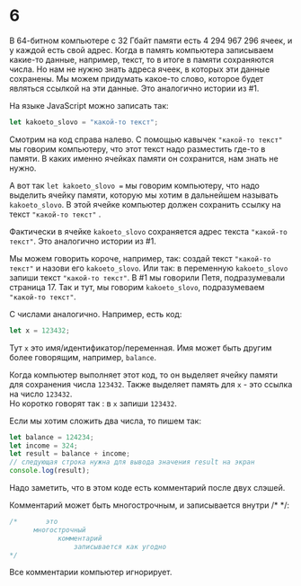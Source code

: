 # 6

В 64-битном компьютере с 32 Гбайт памяти есть 4 294 967 296 ячеек, и у каждой есть свой адрес.
Когда в память компьютера записываем какие-то данные, например, текст, то в итоге в памяти сохраняются числа. Но нам не нужно знать адреса ячеек, в которых эти данные сохранены. Мы можем придумать какое-то слово, которое будет являться ссылкой на эти данные. Это аналогично истории из #1.

На языке JavaScript можно записать так:  

```jsx
let kakoeto_slovo = "какой-то текст";
```

Смотрим на код справа налево. С помощью кавычек `"какой-то текст"` мы говорим компьютеру, что этот текст надо разместить где-то в памяти. В каких именно ячейках памяти он сохранится, нам знать не нужно. 

А вот так `let kakoeto_slovo =` мы говорим компьютеру, что надо выделить ячейку памяти, которую мы хотим в дальнейшем называть `kakoeto_slovo`.  В этой ячейке компьютер должен сохранить ссылку на текст `"какой-то текст"` .

Фактически в ячейке `kakoeto_slovo` сохраняется адрес текста `"какой-то текст"`. Это аналогично истории из #1.

Мы можем говорить короче, например, так: создай текст `"какой-то текст"` и назови его `kakoeto_slovo`.
Или так: в переменную `kakoeto_slovo` запиши текст `"какой-то текст"`.
В #1 мы говорили Петя, подразумевали страница 17. Так и тут, мы говорим `kakoeto_slovo`, подразумеваем `"какой-то текст"`.

С числами аналогично.  Например, есть код: 

```jsx
let x = 123432;   
```

Тут `x` это имя/идентификатор/переменная. Имя может быть другим более говорящим, например, `balance`. 

Когда компьютер выполняет этот код, то он выделяет ячейку памяти для сохранения числа `123432`. Также выделяет память для `x` - это ссылка на число `123432`.   
Но коротко говорят так : в `x` запиши `123432`.

Если мы хотим сложить два числа, то пишем так: 

```jsx
let balance = 124234;  
let income = 324;  
let result = balance + income;  
// следующая строка нужна для вывода значения result на экран
console.log(result);   
```

Надо заметить, что в этом коде есть комментарий после двух слэшей. 

Комментарий может быть многострочным, и записывается внутри /* */:

```jsx
/*       это 
	  многострочный 
		 	комментарий
				записывается как угодно  
*/
```

Все комментарии компьютер игнорирует.